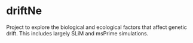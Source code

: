 # driftNe
 Project to explore the biological and ecological factors that affect genetic drift. This includes largely SLiM and msPrime simulations. 
